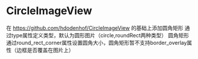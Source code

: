 # CircleImageView
在 https://github.com/hdodenhof/CircleImageView 的基础上添加圆角矩形
通过type属性定义类型，默认为圆形图片（circle,roundRect两种类型）
圆角矩形通过round_rect_corner属性设置圆角大小，圆角矩形暂不支持border_overlay属性（边框是否覆盖在图片上）


